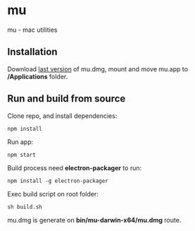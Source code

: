 # mu

mu - mac utilities

## Installation

Download [last version](https://github.com/sidedevorg/mu/raw/master/bin/mu-darwin-x64/mu.dmg) of mu.dmg, mount and move mu.app to **/Applications** folder.

## Run and build from source

Clone repo, and install dependencies:

```shell
npm install
```

Run app:

```shell
npm start
```

Build process need **electron-packager** to run:

```shell
npm install -g electron-packager
```

Exec build script on root folder:

```shell
sh build.sh
```

mu.dmg is generate on **bin/mu-darwin-x64/mu.dmg** route.



